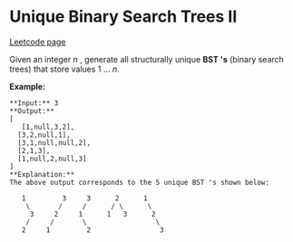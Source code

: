 # Unique Binary Search Trees II
[Leetcode page](https://leetcode.com/problems/unique-binary-search-trees-ii/description)

Given an integer _n_ , generate all structurally unique **BST 's** (binary
search trees) that store values 1 ...  _n_.

**Example:**

    
    
    **Input:** 3
    **Output:**
    [
       [1,null,3,2],
      [3,2,null,1],
      [3,1,null,null,2],
      [2,1,3],
      [1,null,2,null,3]
    ]
    **Explanation:**
    The above output corresponds to the 5 unique BST 's shown below:
    
       1         3     3      2      1
        \       /     /      / \      \
         3     2     1      1   3      2
        /     /       \                 \
       2     1         2                 3
    


